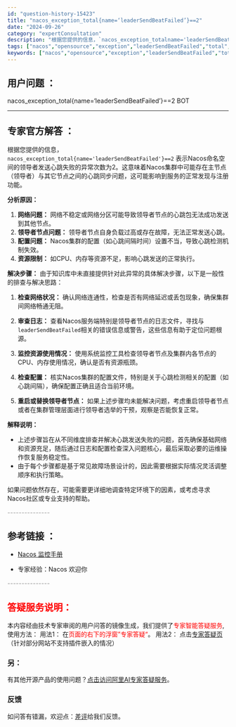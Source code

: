 ```yaml
---
id: "question-history-15423"
title: "nacos_exception_total{name=‘leaderSendBeatFailed’}==2"
date: "2024-09-26"
category: "expertConsultation"
description: "根据您提供的信息，`nacos_exception_totalname='leaderSendBeatFailed'==2` 表示Nacos命名空间的领导者发送心跳失败的异常次数为2。这意味着Nacos集群中可能存在主节点（领导者）与其它节点之间的心跳同步问题，这可能影响到服务的正常发现与注册功能。"
tags: ["nacos","opensource","exception","leaderSendBeatFailed","total","BOT"]
keywords: ["nacos","opensource","exception","leaderSendBeatFailed","total","BOT"]
---
```


## 用户问题 ： 
 nacos_exception_total{name=‘leaderSendBeatFailed’}==2 BOT  

---------------
## 专家官方解答 ：

根据您提供的信息，`nacos_exception_total{name='leaderSendBeatFailed'}==2` 表示Nacos命名空间的领导者发送心跳失败的异常次数为2。这意味着Nacos集群中可能存在主节点（领导者）与其它节点之间的心跳同步问题，这可能影响到服务的正常发现与注册功能。

**分析原因：**
1. **网络问题：** 网络不稳定或网络分区可能导致领导者节点的心跳包无法成功发送到其他节点。
2. **领导者节点问题：** 领导者节点自身负载过高或存在故障，无法正常发送心跳。
3. **配置问题：** Nacos集群的配置（如心跳间隔时间）设置不当，导致心跳检测机制失效。
4. **资源限制：** 如CPU、内存等资源不足，影响心跳发送的正常执行。

**解决步骤：**
由于知识库中未直接提供针对此异常的具体解决步骤，以下是一般性的排查与解决思路：

1. **检查网络状况：** 确认网络连通性，检查是否有网络延迟或丢包现象，确保集群间网络畅通无阻。
   
2. **审查日志：** 查看Nacos服务端特别是领导者节点的日志文件，寻找与`leaderSendBeatFailed`相关的错误信息或警告，这些信息有助于定位问题根源。
   
3. **监控资源使用情况：** 使用系统监控工具检查领导者节点及集群内各节点的CPU、内存使用情况，确认是否有资源瓶颈。
   
4. **检查配置：** 核实Nacos集群的配置文件，特别是关于心跳检测相关的配置（如心跳间隔），确保配置正确且适合当前环境。
   
5. **重启或替换领导者节点：** 如果上述步骤均未能解决问题，考虑重启领导者节点或者在集群管理层面进行领导者选举的干预，观察是否能恢复正常。

**解释说明：**
- 上述步骤旨在从不同维度排查并解决心跳发送失败的问题，首先确保基础网络和资源充足，随后通过日志和配置检查深入问题核心，最后采取必要的运维操作恢复服务稳定性。
- 由于每个步骤都是基于常见故障场景设计的，因此需要根据实际情况灵活调整顺序和执行策略。

如果问题依然存在，可能需要更详细地调查特定环境下的因素，或考虑寻求Nacos社区或专业支持的帮助。


<font color="#949494">---------------</font> 


## 参考链接 ：

* [Nacos 监控手册](https://nacos.io/docs/latest/guide/admin/monitor-guide)
 
 * 专家经验：Nacos 欢迎你 


 <font color="#949494">---------------</font> 
 


## <font color="#FF0000">答疑服务说明：</font> 

本内容经由技术专家审阅的用户问答的镜像生成，我们提供了<font color="#FF0000">专家智能答疑服务</font>,使用方法：
用法1： 在<font color="#FF0000">页面的右下的浮窗”专家答疑“</font>。
用法2： 点击[专家答疑页](https://answer.opensource.alibaba.com/docs/intro)（针对部分网站不支持插件嵌入的情况）
### 另：


有其他开源产品的使用问题？[点击访问阿里AI专家答疑服务](https://answer.opensource.alibaba.com/docs/intro)。
### 反馈
如问答有错漏，欢迎点：[差评](https://ai.nacos.io/user/feedbackByEnhancerGradePOJOID?enhancerGradePOJOId=15493)给我们反馈。
